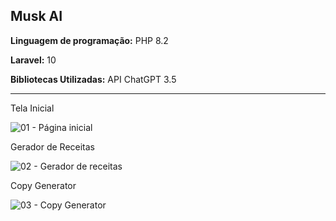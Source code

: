 <h2>Musk AI</h2>

<p><b>Linguagem de programação:</b> PHP 8.2</p>
<p><b>Laravel:</b> 10</p>
<p><b>Bibliotecas Utilizadas:</b> API ChatGPT 3.5</p>

<hr/>

Tela Inicial

![01 - Página inicial](https://github.com/darlinton2000/muskai/assets/46008964/8811d7e2-1d51-416c-b894-ed32de1470d5)

Gerador de Receitas

![02 - Gerador de receitas](https://github.com/darlinton2000/muskai/assets/46008964/6081b16b-46f2-479a-b9ea-65ddcbfb49e1)

Copy Generator

![03 - Copy Generator](https://github.com/darlinton2000/muskai/assets/46008964/3271f424-63b2-4b61-837c-a9f722a2102b)
